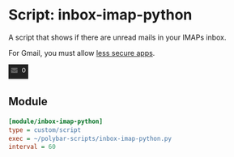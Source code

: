 # Script: inbox-imap-python

A script that shows if there are unread mails in your IMAPs inbox.

For Gmail, you must allow [less secure apps](https://myaccount.google.com/security#connectedapps).

![inbox-imap-python](screenshots/1.png)


## Module

```ini
[module/inbox-imap-python]
type = custom/script
exec = ~/polybar-scripts/inbox-imap-python.py
interval = 60
```
